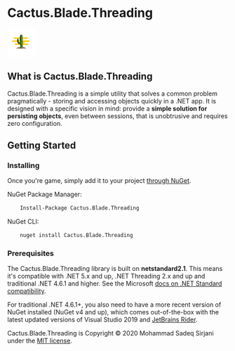 # Cactus.Blade.Threading

![Logo](Image/cactus-64.png)

## What is Cactus.Blade.Threading

Cactus.Blade.Threading is a simple utility that solves a common problem pragmatically - storing and accessing objects quickly in a .NET app. It is designed with a specific vision in mind: provide a **simple solution for persisting objects**, even between sessions, that is unobtrusive and requires zero configuration.

## Getting Started

### Installing

Once you're game, simply add it to your project [through NuGet](https://www.nuget.org/packages/Cactus.Blade.Threading).

NuGet Package Manager:

```bash
    Install-Package Cactus.Blade.Threading
```

NuGet CLI:

```bash
    nuget install Cactus.Blade.Threading
```

### Prerequisites

The Cactus.Blade.Threading library is built on **netstandard2.1**. This means it's compatible with .NET 5.x and up, .NET Threading 2.x and up and traditional .NET 4.6.1 and higher. See the Microsoft [docs on .NET Standard compatibility](https://docs.microsoft.com/en-us/dotnet/standard/net-standard#net-platforms-support).

For traditional .NET 4.6.1+, you also need to have a more recent version of NuGet installed (NuGet v4 and up), which comes out-of-the-box with the latest updated versions of Visual Studio 2019 and [JetBrains Rider](https://www.jetbrains.com/rider/).

Cactus.Blade.Threading is Copyright &copy; 2020 Mohammad Sadeq Sirjani under the [MIT license](LICENSE.txt).

